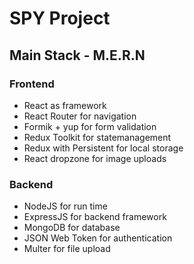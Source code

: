# SPY Project

## Main Stack - M.E.R.N

### Frontend

- React as framework
- React Router for navigation
- Formik + yup for form validation
- Redux Toolkit for statemanagement
- Redux with Persistent for local storage
- React dropzone for image uploads

### Backend

- NodeJS for run time
- ExpressJS for backend framework
- MongoDB for database
- JSON Web Token for authentication
- Multer for file upload

